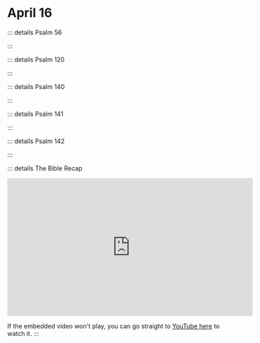 # April 16

::: details Psalm 56
<!--@include: @/bible/translations/bsb/19_psa/056.md-->
:::

::: details Psalm 120
<!--@include: @/bible/translations/bsb/19_psa/120.md-->
:::

::: details Psalm 140
<!--@include: @/bible/translations/bsb/19_psa/140.md-->
:::

::: details Psalm 141
<!--@include: @/bible/translations/bsb/19_psa/141.md-->
:::

::: details Psalm 142
<!--@include: @/bible/translations/bsb/19_psa/142.md-->
:::

::: details The Bible Recap
<iframe width="560" height="315" src="https://www.youtube.com/embed/4bpv4-6zbj4" title="YouTube video player" frameborder="0" allow="accelerometer; autoplay; clipboard-write; encrypted-media; gyroscope; picture-in-picture; web-share" referrerpolicy="strict-origin-when-cross-origin" allowfullscreen></iframe>

If the embedded video won't play, you can go straight to [YouTube here](https://youtu.be/4bpv4-6zbj4) to watch it.
:::